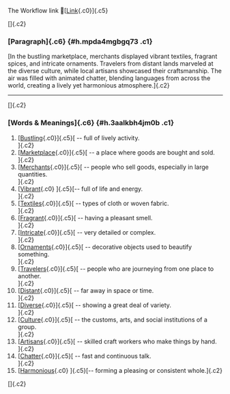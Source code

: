The Workflow link
👏[[Link](https://www.google.com/url?q=http://www.google.com&sa=D&source=editors&ust=1759080228928270&usg=AOvVaw3e7MGXl5giHfHyKO_dLeVf){.c0}]{.c5}

[]{.c2}

### [Paragraph]{.c6} {#h.mpda4mgbgq73 .c1}

[In the bustling marketplace, merchants displayed vibrant textiles,
fragrant spices, and intricate ornaments. Travelers from distant lands
marveled at the diverse culture, while local artisans showcased their
craftsmanship. The air was filled with animated chatter, blending
languages from across the world, creating a lively yet harmonious
atmosphere.]{.c2}

------------------------------------------------------------------------

[]{.c2}

### [Words & Meanings]{.c6} {#h.3aalkbh4jm0b .c1}

1.  [[Bustling](https://www.google.com/url?q=http://www.google.com&sa=D&source=editors&ust=1759080228929071&usg=AOvVaw3ixH1ddWRfHdr53Sot04_f){.c0}]{.c5}[ --
    full of lively activity.\
    ]{.c2}
2.  [[Marketplace](https://www.google.com/url?q=http://www.google.com&sa=D&source=editors&ust=1759080228929259&usg=AOvVaw124nolupbsQfTuIHZpyCHo){.c0}]{.c5}[ --
    a place where goods are bought and sold.\
    ]{.c2}
3.  [[Merchants](https://www.google.com/url?q=http://www.google.com&sa=D&source=editors&ust=1759080228929401&usg=AOvVaw0myurlCpomy3IeGddvvhj4){.c0}]{.c5}[ --
    people who sell goods, especially in large quantities.\
    ]{.c2}
4.  [[Vibrant](https://www.google.com/url?q=http://www.google.com&sa=D&source=editors&ust=1759080228929556&usg=AOvVaw2jYp9JznVxbZ1t5j-BBG_J){.c0}
    ]{.c5}[-- full of life and energy.\
    ]{.c2}
5.  [[Textiles](https://www.google.com/url?q=http://www.google.com&sa=D&source=editors&ust=1759080228929670&usg=AOvVaw12Xe8gKuTj-3pkIatnew0R){.c0}]{.c5}[ --
    types of cloth or woven fabric.\
    ]{.c2}
6.  [[Fragrant](https://www.google.com/url?q=http://www.google.com&sa=D&source=editors&ust=1759080228929787&usg=AOvVaw3i1Sqh71r-ub4XbfJICJFY){.c0}]{.c5}[ --
    having a pleasant smell.\
    ]{.c2}
7.  [[Intricate](https://www.google.com/url?q=http://www.google.com&sa=D&source=editors&ust=1759080228929910&usg=AOvVaw0uSbOaWDTJ9xaDivCEgDmf){.c0}]{.c5}[ --
    very detailed or complex.\
    ]{.c2}
8.  [[Ornaments](https://www.google.com/url?q=http://www.google.com&sa=D&source=editors&ust=1759080228930029&usg=AOvVaw3la5aaMayClQx0F8b5gS-Y){.c0}]{.c5}[ --
    decorative objects used to beautify something.\
    ]{.c2}
9.  [[Travelers](https://www.google.com/url?q=http://www.google.com&sa=D&source=editors&ust=1759080228930160&usg=AOvVaw2spn6pxy46docBBeC-JUhO){.c0}]{.c5}[ --
    people who are journeying from one place to another.\
    ]{.c2}
10. [[Distant](https://www.google.com/url?q=http://www.google.com&sa=D&source=editors&ust=1759080228930312&usg=AOvVaw3SNO8kiPLvoH6SI8XCm-ov){.c0}]{.c5}[ --
    far away in space or time.\
    ]{.c2}
11. [[Diverse](https://www.google.com/url?q=http://www.google.com&sa=D&source=editors&ust=1759080228930460&usg=AOvVaw3HwbrP1sEBm2sdzzakMNMp){.c0}]{.c5}[ --
    showing a great deal of variety.\
    ]{.c2}
12. [[Culture](https://www.google.com/url?q=http://www.google.com&sa=D&source=editors&ust=1759080228930579&usg=AOvVaw3bzMzWoi_uWd95cVL_NQbQ){.c0}]{.c5}[ --
    the customs, arts, and social institutions of a group.\
    ]{.c2}
13. [[Artisans](https://www.google.com/url?q=http://www.google.com&sa=D&source=editors&ust=1759080228930716&usg=AOvVaw2vGG8eDHTg5iGBz0EKhAsj){.c0}]{.c5}[ --
    skilled craft workers who make things by hand.\
    ]{.c2}
14. [[Chatter](https://www.google.com/url?q=http://www.google.com&sa=D&source=editors&ust=1759080228930843&usg=AOvVaw1XbDHRbPuvybQCxErgoQzO){.c0}]{.c5}[ --
    fast and continuous talk.\
    ]{.c2}
15. [[Harmonious](https://www.google.com/url?q=http://www.google.com&sa=D&source=editors&ust=1759080228930989&usg=AOvVaw3FiAni_yZF_jVQs0ObPCs0){.c0}
    ]{.c5}[-- forming a pleasing or consistent whole.]{.c2}

[]{.c2}

